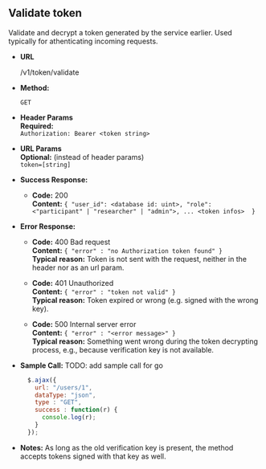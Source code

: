 **Validate token**
----
  Validate and decrypt a token generated by the service earlier. Used typically for athenticating incoming requests.

* **URL**

  /v1/token/validate

* **Method:**

  `GET`

* **Header Params** <br />
  **Required:** <br />
  `Authorization: Bearer <token string>`

* **URL Params** <br />
  **Optional:** (instead of header params) <br />
  `token=[string]`

* **Success Response:**

  * **Code:** 200 <br />
    **Content:** `{ "user_id": <database id: uint>, "role": <"participant" | "researcher" | "admin">, ... <token infos>  }`

* **Error Response:**

  * **Code:** 400 Bad request <br />
    **Content:** `{ "error" : "no Authorization token found" }` <br />
    **Typical reason:** Token is not sent with the request, neither in the header nor as an url param.

  * **Code:** 401 Unauthorized <br />
    **Content:** `{ "error" : "token not valid" }` <br />
    **Typical reason:** Token expired or wrong (e.g. signed with the wrong key).

  * **Code:** 500 Internal server error <br />
    **Content:** `{ "error" : "<error message>" }` <br />
    **Typical reason:** Something went wrong during the token decrypting process, e.g., because verification key is not available.


* **Sample Call:**
  TODO: add sample call for go

  ```javascript
    $.ajax({
      url: "/users/1",
      dataType: "json",
      type : "GET",
      success : function(r) {
        console.log(r);
      }
    });
  ```
* **Notes:**
  As long as the old verification key is present, the method accepts tokens signed with that key as well.
